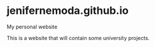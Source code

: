 # jenifernemoda.github.io
My personal website

This is a website that will contain some university projects.
